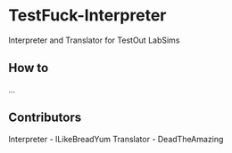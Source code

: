 # TestFuck-Interpreter
Interpreter and Translator for TestOut LabSims
## How to
 ...
## Contributors
 Interpreter - ILikeBreadYum
 Translator - DeadTheAmazing
